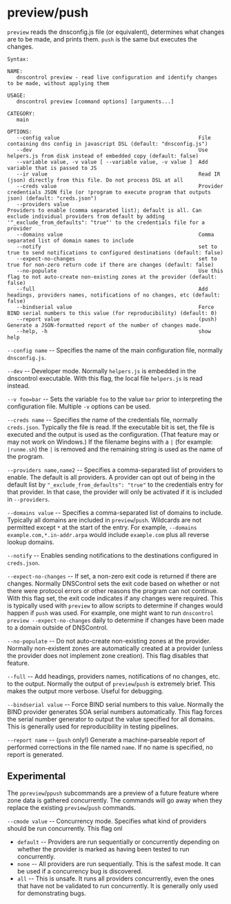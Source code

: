 # preview/push

`preview` reads the dnsconfig.js file (or equivalent), determines what changes are to be made, and
prints them.  `push` is the same but executes the changes.

```text
Syntax:

NAME:
   dnscontrol preview - read live configuration and identify changes to be made, without applying them

USAGE:
   dnscontrol preview [command options] [arguments...]

CATEGORY:
   main

OPTIONS:
   --config value                                             File containing dns config in javascript DSL (default: "dnsconfig.js")
   --dev                                                      Use helpers.js from disk instead of embedded copy (default: false)
   --variable value, -v value [ --variable value, -v value ]  Add variable that is passed to JS
   --ir value                                                 Read IR (json) directly from this file. Do not process DSL at all
   --creds value                                              Provider credentials JSON file (or !program to execute program that outputs json) (default: "creds.json")
   --providers value                                          Providers to enable (comma separated list); default is all. Can exclude individual providers from default by adding '"_exclude_from_defaults": "true"' to the credentials file for a provider
   --domains value                                            Comma separated list of domain names to include
   --notify                                                   set to true to send notifications to configured destinations (default: false)
   --expect-no-changes                                        set to true for non-zero return code if there are changes (default: false)
   --no-populate                                              Use this flag to not auto-create non-existing zones at the provider (default: false)
   --full                                                     Add headings, providers names, notifications of no changes, etc (default: false)
   --bindserial value                                         Force BIND serial numbers to this value (for reproducibility) (default: 0)
   --report value                                             (push) Generate a JSON-formatted report of the number of changes made.
   --help, -h                                                 show help
```

`--config name` -- Specifies the name of the main configuration file, normally
`dnsconfig.js`.

`--dev` -- Developer mode.  Normally `helpers.js` is embedded in the dnscontrol
executable.  With this flag, the local file `helpers.js` is read instead.

`--v foo=bar` -- Sets the variable `foo` to the value `bar` prior to
interpreting the configuration file.  Multiple `-v` options can be used.

`--creds name` -- Specifies the name of the credentials file, normally
`creds.json`. Typically the file is read.  If the executable bit is set, the
file is executed and the output is used as the configuration. (That feature may
or may not work on Windows.)   If the filename begins with a `|` (for example:
`|runme.sh`) the `|` is removed and the remaining string is used as the name of
the program.

`--providers name,name2` -- Specifies a comma-separated list of providers to
enable.  The default is all providers.  A provider can opt out of being in the
default list by `"_exclude_from_defaults": "true"` to the credentials entry for
that provider. In that case, the provider will only be activated if it is
included in `--providers`.

`--domains value` -- Specifies a comma-separated list of domains to include.
Typically all domains are included in `preview`/`push`.  Wildcards are not
permitted except `*` at the start of the entry. For example, `--domains
example.com,*.in-addr.arpa` would include `example.com` plus all reverse lookup
domains.

`--notify` -- Enables sending notifications to the destinations configured in
`creds.json`.

`--expect-no-changes` -- If set, a non-zero exit code is returned if there are
changes.  Normally DNSControl sets the exit code based on whether or not there
were protocol errors or other reasons the program can not continue. With this
flag set, the exit code indicates if any changes were required.  This is
typically used with `preview` to allow scripts to determine if changes would
happen if `push` was used. For example, one might want to run `dnscontrol
preview --expect-no-changes` daily to determine if changes have been made to
a domain outside of DNSControl.

`--no-populate` -- Do not auto-create non-existing zones at the provider.
Normally non-existent zones are automatically created at a provider (unless the
provider does not implement zone creation). This flag disables that feature.

`--full` -- Add headings, providers names, notifications of no changes, etc. to
the output.  Normally the output of `preview`/`push` is extremely brief. This
makes the output more verbose. Useful for debugging.

`--bindserial value` -- Force BIND serial numbers to this value. Normally the
BIND provider generates SOA serial numbers automatically. This flag forces the
serial number generator to output the value specified for all domains.  This is
generally used for reproducibility in testing pipelines.

`--report name` -- (`push` only!)  Generate a machine-parseable report of
performed corrections in the file named `name`.  If no name is specified, no
report is generated.

## Experimental

The `ppreview`/`ppush` subcommands are a preview of a future feature where zone
data is gathered concurrently.  The commands will go away when
they replace the existing `preview`/`push` commands.

`--cmode value` -- Concurrency mode.  Specifies what kind of providers should be run concurrently. This flag onl

* `default` -- Providers are run sequentially or concurrently depending on whether the provider is marked as having been tested to run concurrently.
* `none` -- All providers are run sequentially. This is the safest mode. It can be used if a concurrency bug is discovered.
* `all` -- This is unsafe. It runs all providers concurrently, even the ones that have not be validated to run concurrently. It is generally only used for demonstrating bugs.
